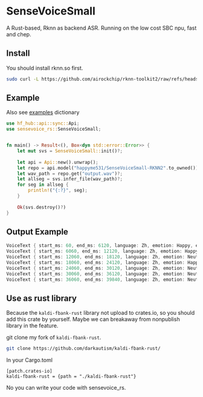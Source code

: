 # SenseVoiceSmall

A Rust-based, Rknn as backend ASR. Running on the low cost SBC npu, fast and chep.

## Install

You should install rknn.so first.

```bash
sudo curl -L https://github.com/airockchip/rknn-toolkit2/raw/refs/heads/master/rknpu2/runtime/Linux/librknn_api/aarch64/librknnrt.so -o /lib/librknnrt.so
```

## Example

Also see [examples](examples) dictionary
```Rust
use hf_hub::api::sync::Api;
use sensevoice_rs::SenseVoiceSmall;


fn main() -> Result<(), Box<dyn std::error::Error>> {
    let mut svs = SenseVoiceSmall::init()?;
    
    let api = Api::new().unwrap();
    let repo = api.model("happyme531/SenseVoiceSmall-RKNN2".to_owned());
    let wav_path = repo.get("output.wav")?;
    let allseg = svs.infer_file(wav_path)?;
    for seg in allseg {
        println!("{:?}", seg);
    }
    
    Ok(svs.destroy()?)
}
```

## Output Example

```Rust
VoiceText { start_ms: 60, end_ms: 6120, language: Zh, emotion: Happy, event: Bgm, punctuation_normalization: Woitn, content: "大家好喵今天给大家分享的是在线一线语音生成网站的合集能够更加分富" }
VoiceText { start_ms: 6060, end_ms: 12120, language: Zh, emotion: Happy, event: Bgm, punctuation_normalization: Woitn, content: "方面大家选择自己想要生成的角色进入网站可以看到所有的删至" }
VoiceText { start_ms: 12060, end_ms: 18120, language: Zh, emotion: Neutral, event: Bgm, punctuation_normalization: Woitn, content: "模型都在这里选择你想要擅藏的角色点击进入就来到我" }
VoiceText { start_ms: 18060, end_ms: 24120, language: Zh, emotion: Happy, event: Bgm, punctuation_normalization: Woitn, content: "到了生成的页面在文本框内输入你想要生成的内容然后点击生成就好了" }
VoiceText { start_ms: 24060, end_ms: 30120, language: Zh, emotion: Neutral, event: Bgm, punctuation_normalization: Woitn, content: "另外呢因为每次的生成结果都会有一些不一样的地方如果您觉得第一次的生成结果" }
VoiceText { start_ms: 30060, end_ms: 36120, language: Zh, emotion: Neutral, event: Bgm, punctuation_normalization: Woitn, content: "生成效果不好的话可以尝试重新生成也可以稍微调取一下像的住址再生成试试" }
VoiceText { start_ms: 36060, end_ms: 39840, language: Zh, emotion: Neutral, event: Bgm, punctuation_normalization: Woitn, content: "使用时一定要遵守法律法规不可以损害刷害人的形象哦" }
```

## Use as rust library

Because the `kaldi-fbank-rust` library not upload to crates.io, so you should add this crate by yourself. Maybe we can breakaway from nonpublish library in the feature.

git clone my fork of `kaldi-fbank-rust`.

```bash
git clone https://github.com/darkautism/kaldi-fbank-rust/
```

In your Cargo.toml
```
[patch.crates-io]
kaldi-fbank-rust = {path = "./kaldi-fbank-rust"}
```

No you can write your code with sensevoice_rs.